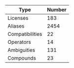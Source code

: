 
|Type            | Number |
|----------------|--------|
|Licenses        | 183    | 
|Aliases         | 2454     | 
|Compatibilities | 22     | 
|Operators       | 14   | 
|Ambiguities     | 131 | 
|Compounds       | 23   | 
